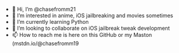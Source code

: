 - 👋 Hi, I’m @chasefromm21
- 👀 I’m interested in anime, iOS jailbreaking and movies sometimes
- 🌱 I’m currently learning Python
- 💞️ I’m looking to collaborate on iOS jailbreak tweak development
- 📫 How to reach me is here on this GitHub or my Maston (mstdn.io/@chasefromm19

<!---
chasefromm21/chasefromm21 is a ✨ special ✨ repository because its `README.md` (this file) appears on your GitHub profile.
You can click the Preview link to take a look at your changes.
--->
